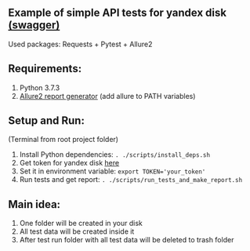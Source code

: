 ## Example of simple API tests for yandex disk [(swagger)](https://tech.yandex.ru/disk/poligon/#!/v1/)
Used packages: Requests + Pytest + Allure2

## Requirements:
1. Python 3.7.3
2. [Allure2 report generator](https://github.com/allure-framework/allure2#download) (add allure to PATH variables)

## Setup and Run:
(Terminal from root project folder)
1. Install Python dependencies: `. ./scripts/install_deps.sh`
2. Get token for yandex disk [here](https://tech.yandex.ru/disk/poligon/#!//v1/)
3. Set it in environment variable: `export TOKEN='your_token'`
4. Run tests and get report: `. ./scripts/run_tests_and_make_report.sh`

## Main idea:
1. One folder will be created in your disk
2. All test data will be created inside it
3. After test run folder with all test data will be deleted to trash folder

